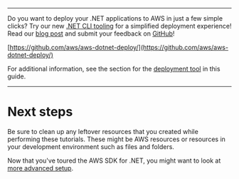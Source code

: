 --------

Do you want to deploy your \.NET applications to AWS in just a few simple clicks? Try our new [\.NET CLI tooling](https://www.nuget.org/packages/AWS.Deploy.CLI/) for a simplified deployment experience\! Read our [blog post](https://aws.amazon.com/blogs/developer/reimagining-the-aws-net-deployment-experience/) and submit your feedback on [GitHub](https://github.com/aws/aws-dotnet-deploy)\!

 [https://github.com/aws/aws-dotnet-deploy/](https://github.com/aws/aws-dotnet-deploy/)

For additional information, see the section for the [deployment tool](https://docs.aws.amazon.com/sdk-for-net/v3/developer-guide/deployment-tool.html) in this guide\.

--------

# Next steps<a name="quick-start-next-steps"></a>

Be sure to clean up any leftover resources that you created while performing these tutorials\. These might be AWS resources or resources in your development environment such as files and folders\.

Now that you've toured the AWS SDK for \.NET, you might want to look at [more advanced setup](net-dg-setup.md)\.